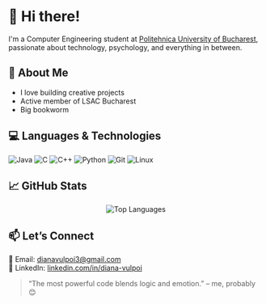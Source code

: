 # 👋 Hi there!
I'm a Computer Engineering student at [Politehnica University of Bucharest](https://upb.ro), passionate about technology, psychology, and everything in between.  

## 🧠 About Me

- I love building creative projects
- Active member of LSAC Bucharest  
- Big bookworm

## 💻 Languages & Technologies

<p>
  <img alt="Java" src="https://img.shields.io/badge/Java-%23ED8B00.svg?style=for-the-badge&logo=java&logoColor=white"/>
  <img alt="C" src="https://img.shields.io/badge/C-555555?style=for-the-badge&logo=c&logoColor=A8B9CC"/>
  <img alt="C++" src="https://img.shields.io/badge/C++-00599C?style=for-the-badge&logo=cplusplus&logoColor=white"/>
  <img alt="Python" src="https://img.shields.io/badge/Python-3670A0?style=for-the-badge&logo=python&logoColor=ffdd54"/>
  <img alt="Git" src="https://img.shields.io/badge/Git-F05032?style=for-the-badge&logo=git&logoColor=white"/>
  <img alt="Linux" src="https://img.shields.io/badge/Linux-FCC624?style=for-the-badge&logo=linux&logoColor=black"/>
</p>

## 📈 GitHub Stats

<p align="center">
<!--   <img src="https://github-readme-stats.vercel.app/api?username=dianav18&show_icons=true&theme=radical" alt="Diana's GitHub Stats" /> -->
<!--   <br/> -->
  <img src="https://github-readme-stats.vercel.app/api/top-langs/?username=dianav18&layout=compact&theme=radical" alt="Top Languages" />
</p>

## 📫 Let’s Connect

💌 Email: dianavulpoi3@gmail.com  
🔗 LinkedIn: [linkedin.com/in/diana-vulpoi](https://www.linkedin.com/in/diana-vulpoi/)

> “The most powerful code blends logic and emotion.” – me, probably 😊

